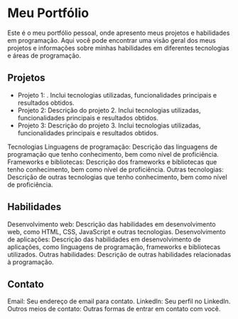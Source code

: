 # Meu Portfólio
Este é o meu portfólio pessoal, onde apresento meus projetos e habilidades em programação. Aqui você pode encontrar uma visão geral dos meus projetos e informações sobre minhas habilidades em diferentes tecnologias e áreas de programação.

## Projetos
<ul>
  <li>Projeto 1: . Inclui tecnologias utilizadas, funcionalidades principais e resultados obtidos.</li>
  <li>Projeto 2: Descrição do projeto 2. Inclui tecnologias utilizadas, funcionalidades principais e resultados obtidos.</li>
  <li>Projeto 3: Descrição do projeto 3. Inclui tecnologias utilizadas, funcionalidades principais e resultados obtidos.</li>
</ul>


Tecnologias
Linguagens de programação: Descrição das linguagens de programação que tenho conhecimento, bem como nível de proficiência.
Frameworks e bibliotecas: Descrição dos frameworks e bibliotecas que tenho conhecimento, bem como nível de proficiência.
Outras tecnologias: Descrição de outras tecnologias que tenho conhecimento, bem como nível de proficiência.
## Habilidades
Desenvolvimento web: Descrição das habilidades em desenvolvimento web, como HTML, CSS, JavaScript e outras tecnologias.
Desenvolvimento de aplicações: Descrição das habilidades em desenvolvimento de aplicações, como linguagens de programação, frameworks e bibliotecas utilizados.
Outras habilidades: Descrição de outras habilidades relacionadas à programação.
## Contato
Email: Seu endereço de email para contato.
LinkedIn: Seu perfil no LinkedIn.
Outros meios de contato: Outras formas de entrar em contato com você.
